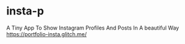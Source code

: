 # insta-p
A Tiny App To Show Instagram Profiles And Posts In A beautiful Way https://portfolio-insta.glitch.me/
